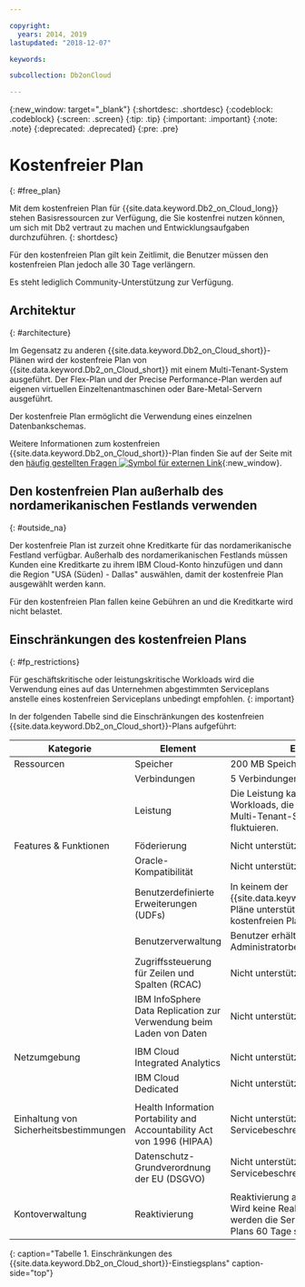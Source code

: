 ```yaml
---

copyright:
  years: 2014, 2019
lastupdated: "2018-12-07"

keywords: 

subcollection: Db2onCloud

---
```


<!-- Attribute definitions --> 
{:new_window: target="_blank"}
{:shortdesc: .shortdesc}
{:codeblock: .codeblock}
{:screen: .screen}
{:tip: .tip}
{:important: .important}
{:note: .note}
{:deprecated: .deprecated}
{:pre: .pre}

# Kostenfreier Plan
{: #free_plan}

Mit dem kostenfreien Plan für {{site.data.keyword.Db2_on_Cloud_long}} stehen Basisressourcen zur Verfügung, die Sie kostenfrei nutzen können, um sich mit Db2 vertraut zu machen und Entwicklungsaufgaben durchzuführen.
{: shortdesc}

Für den kostenfreien Plan gilt kein Zeitlimit, die Benutzer müssen den kostenfreien Plan jedoch alle 30 Tage verlängern.

Es steht lediglich Community-Unterstützung zur Verfügung. 
 
## Architektur
{: #architecture}

Im Gegensatz zu anderen {{site.data.keyword.Db2_on_Cloud_short}}-Plänen wird der kostenfreie Plan von {{site.data.keyword.Db2_on_Cloud_short}} mit einem Multi-Tenant-System ausgeführt. Der Flex-Plan und der Precise Performance-Plan werden auf eigenen virtuellen Einzeltenantmaschinen oder Bare-Metal-Servern ausgeführt.
 
Der kostenfreie Plan ermöglicht die Verwendung eines einzelnen Datenbankschemas.

Weitere Informationen zum kostenfreien {{site.data.keyword.Db2_on_Cloud_short}}-Plan finden Sie auf der Seite mit den [häufig gestellten Fragen ![Symbol für externen Link](../../icons/launch-glyph.svg "Symbol für externen Link")](https://ibm.biz/db2oc_free_plan_faq){:new_window}.

## Den kostenfreien Plan außerhalb des nordamerikanischen Festlands verwenden
{: #outside_na}

Der kostenfreie Plan ist zurzeit ohne Kreditkarte für das nordamerikanische Festland verfügbar. Außerhalb des nordamerikanischen Festlands müssen Kunden eine Kreditkarte zu ihrem IBM Cloud-Konto hinzufügen und dann die Region "USA (Süden) - Dallas" auswählen, damit der kostenfreie Plan ausgewählt werden kann.

Für den kostenfreien Plan fallen keine Gebühren an und die Kreditkarte wird nicht belastet.

## Einschränkungen des kostenfreien Plans
{: #fp_restrictions}

Für geschäftskritische oder leistungskritische Workloads wird die Verwendung eines auf das Unternehmen abgestimmten Serviceplans anstelle eines kostenfreien Serviceplans unbedingt empfohlen. 
{: important}

In der folgenden Tabelle sind die Einschränkungen des kostenfreien {{site.data.keyword.Db2_on_Cloud_short}}-Plans aufgeführt:

| Kategorie | Element | Einschränkung | 
|----------|------|-------------|
| Ressourcen | Speicher | 200 MB Speicher pro Benutzer |
|  | Verbindungen | 5 Verbindungen pro Benutzer |
|  | Leistung | Die Leistung kann aufgrund von Workloads, die von anderen Benutzern im Multi-Tenant-System ausgeführt werden, fluktuieren. |
|  |  |
| Features & Funktionen | Föderierung | Nicht unterstützt |
|  | Oracle-Kompatibilität | Nicht unterstützt |
|  | Benutzerdefinierte Erweiterungen (UDFs) | In keinem der {{site.data.keyword.Db2_on_Cloud_short}}-Pläne unterstützt, auch nicht im kostenfreien Plan |
|  | Benutzerverwaltung | Benutzer erhält keine Administratorberechtigung |
|  | Zugriffssteuerung für Zeilen und Spalten (RCAC) | Nicht unterstützt |
|  | IBM InfoSphere Data Replication zur Verwendung beim Laden von Daten | Nicht unterstützt |
|  |  |
| Netzumgebung | IBM Cloud Integrated Analytics | Nicht unterstützt |
|  | IBM Cloud Dedicated | Nicht unterstützt |
|  |  |
| Einhaltung von Sicherheitsbestimmungen | Health Information Portability and Accountability Act von 1996 (HIPAA) | Nicht unterstützt. Siehe Servicebeschreibung. |
|  | Datenschutz-Grundverordnung der EU (DSGVO) | Nicht unterstützt. Siehe Servicebeschreibung. |
|  |  |
| Kontoverwaltung | Reaktivierung | Reaktivierung alle 30 Tage erforderlich. Wird keine Reaktivierung vorgenommen, werden die Services des kostenfreien Plans 60 Tage später gelöscht.  |
{: caption="Tabelle 1. Einschränkungen des {{site.data.keyword.Db2_on_Cloud_short}}-Einstiegsplans" caption-side="top"}


